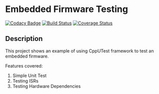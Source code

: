 # Embedded Firmware Testing

[![Codacy Badge](https://api.codacy.com/project/badge/Grade/afe25c5f6f1a4dab8bebad314cf3ce6a)](https://app.codacy.com/project/pelco/firmware_testing/dashboard)
[![Build Status](https://travis-ci.com/pelco/firmware_testing.svg?branch=master)](https://travis-ci.com/pelco/firmware_testing)
[![Coverage Status](https://coveralls.io/repos/github/pelco/firmware_testing/badge.svg?branch=master)](https://coveralls.io/github/pelco/firmware_testing?branch=master)

## Description

This project shows an example of using CppUTest framework to test an embedded firmware.

Features covered:

1.  Simple Unit Test
2.  Testing ISRs
3.  Testing Hardware Dependencies